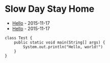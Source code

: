 
Slow Day Stay Home
==================

- [Hello](2015-11/hello.html) - 2015-11-17
- [Hello](2015-11/hello.html) - 2015-11-17

```
class Test {
    public static void main(String[] args) {
        System.out.println("Hello, world!")
    }
}
```